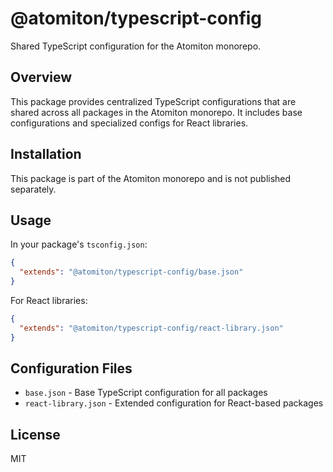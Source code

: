 # @atomiton/typescript-config

Shared TypeScript configuration for the Atomiton monorepo.

## Overview

This package provides centralized TypeScript configurations that are shared across all packages in the Atomiton monorepo. It includes base configurations and specialized configs for React libraries.

## Installation

This package is part of the Atomiton monorepo and is not published separately.

## Usage

In your package's `tsconfig.json`:

```json
{
  "extends": "@atomiton/typescript-config/base.json"
}
```

For React libraries:

```json
{
  "extends": "@atomiton/typescript-config/react-library.json"
}
```

## Configuration Files

- `base.json` - Base TypeScript configuration for all packages
- `react-library.json` - Extended configuration for React-based packages

## License

MIT
